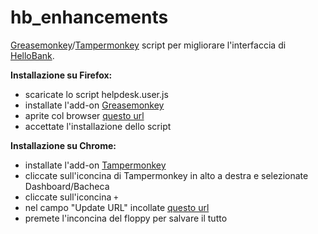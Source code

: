# hb_enhancements
[Greasemonkey](http://www.greasespot.net/)/[Tampermonkey](http://tampermonkey.net/) script per migliorare l'interfaccia di [HelloBank](https://hellobank.it/it/home).

**Installazione su Firefox:**

* scaricate lo script helpdesk.user.js
* installate l'add-on [Greasemonkey](http://www.greasespot.net/)
* aprite col browser [questo url](https://github.com/acavalin/hb_enhancements/raw/master/hellobank.user.js)
* accettate l'installazione dello script

**Installazione su Chrome:**

* installate l'add-on [Tampermonkey](http://tampermonkey.net/)
* cliccate sull'iconcina di Tampermonkey in alto a destra e selezionate Dashboard/Bacheca
* cliccate sull'iconcina `+`
* nel campo "Update URL" incollate [questo url](https://github.com/acavalin/hb_enhancements/raw/master/hellobank.user.js)
* premete l'inconcina del floppy per salvare il tutto
